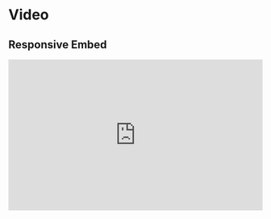 # Video


## Responsive Embed

<iframe height="300" style="width: 100%;" scrolling="no" title="Video Embed" src="https://codepen.io/team/UMPO_ADDT/embed/yLKOYjy?default-tab=html%2Cresult" frameborder="no" loading="lazy" allowtransparency="true" allowfullscreen="true">
  See the Pen <a href="https://codepen.io/team/UMPO_ADDT/pen/yLKOYjy">
  Video Embed</a> by App Dev & Digital Transformation (<a href="https://codepen.io/team/UMPO_ADDT">@UMPO_ADDT</a>)
  on <a href="https://codepen.io">CodePen</a>.
</iframe>
